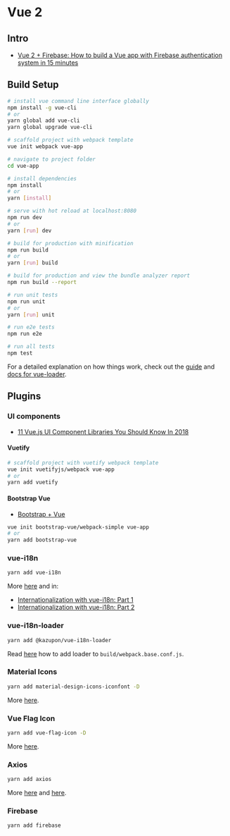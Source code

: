 # Vue 2

## Intro

* [Vue 2 + Firebase: How to build a Vue app with Firebase authentication system in 15 minutes](https://medium.com/@anas.mammeri/vue-2-firebase-how-to-build-a-vue-app-with-firebase-authentication-system-in-15-minutes-fdce6f289c3c)

## Build Setup

```bash
# install vue command line interface globally
npm install -g vue-cli
# or
yarn global add vue-cli
yarn global upgrade vue-cli

# scaffold project with webpack template
vue init webpack vue-app

# navigate to project folder
cd vue-app

# install dependencies
npm install
# or
yarn [install]

# serve with hot reload at localhost:8080
npm run dev
# or
yarn [run] dev

# build for production with minification
npm run build
# or
yarn [run] build

# build for production and view the bundle analyzer report
npm run build --report

# run unit tests
npm run unit
# or
yarn [run] unit

# run e2e tests
npm run e2e

# run all tests
npm test
```

For a detailed explanation on how things work, check out the [guide](http://vuejs-templates.github.io/webpack/) and [docs for vue-loader](http://vuejs.github.io/vue-loader).

## Plugins

### UI components

* [11 Vue.js UI Component Libraries You Should Know In 2018](https://blog.bitsrc.io/11-vue-js-component-libraries-you-should-know-in-2018-3d35ad0ae37f)

#### Vuetify

```bash
# scaffold project with vuetify webpack template
vue init vuetifyjs/webpack vue-app
# or
yarn add vuetify
```

#### Bootstrap Vue

* [Bootstrap + Vue](https://bootstrap-vue.js.org/docs)

```bash
vue init bootstrap-vue/webpack-simple vue-app
# or
yarn add bootstrap-vue
```

### vue-i18n

```bash
yarn add vue-i18n
```

More [here]((http://kazupon.github.io/vue-i18n/introduction.html)) and in:

* [Internationalization with vue-i18n: Part 1](https://medium.com/vuejoy/internationalization-in-vue-with-vue-i18n-part-1-a1a3c6b47755)
* [Internationalization with vue-i18n: Part 2](https://medium.com/vuejoy/internationalization-with-vue-i18n-part-2-8256e80c2302)

### vue-i18n-loader

```bash
yarn add @kazupon/vue-i18n-loader
```

Read [here](http://kazupon.github.io/vue-i18n/guide/sfc.html#basic-usage) how to add loader to `build/webpack.base.conf.js`.

### Material Icons

```bash
yarn add material-design-icons-iconfont -D
```

More [here](https://next.vuetifyjs.com/en/framework/icons).

### Vue Flag Icon

```bash
yarn add vue-flag-icon -D
```

More [here](https://github.com/vikkio88/vue-flag-icon).

### Axios

```bash
yarn add axios
```

More [here](https://alligator.io/vuejs/rest-api-axios/) and [here](https://github.com/axios/axios).

### Firebase

```bash
yarn add firebase
```
